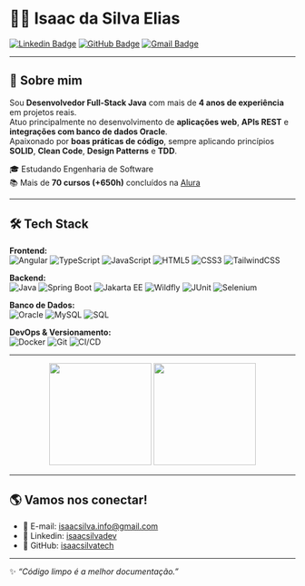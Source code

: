 # 👨‍💻 Isaac da Silva Elias  

[![Linkedin Badge](https://img.shields.io/badge/-Isaac%20Elias-0077B5?style=for-the-badge&logo=Linkedin&logoColor=white&link=https://www.linkedin.com/in/isaacsilvadev/)](https://www.linkedin.com/in/isaacsilvadev/) 
[![GitHub Badge](https://img.shields.io/badge/-isaacsilvatech-181717?style=for-the-badge&logo=github&logoColor=white&link=https://github.com/isaacsilvatech)](https://github.com/isaacsilvatech) 
[![Gmail Badge](https://img.shields.io/badge/-isaacsilva.info@gmail.com-D14836?style=for-the-badge&logo=Gmail&logoColor=white)](mailto:isaacsilva.info@gmail.com)

---

## 🚀 Sobre mim  
Sou **Desenvolvedor Full-Stack Java** com mais de **4 anos de experiência** em projetos reais.  
Atuo principalmente no desenvolvimento de **aplicações web**, **APIs REST** e **integrações com banco de dados Oracle**.  
Apaixonado por **boas práticas de código**, sempre aplicando princípios **SOLID**, **Clean Code**, **Design Patterns** e **TDD**.  

🎓 Estudando Engenharia de Software  
📚 Mais de **70 cursos (+650h)** concluídos na [Alura](https://cursos.alura.com.br/user/isaacsilvatech/fullCertificate/ebb9ddb0541e5251cb499020f333d849)  

---

## 🛠️ Tech Stack  

**Frontend:**  
![Angular](https://img.shields.io/badge/Angular-DD0031?style=for-the-badge&logo=angular&logoColor=white) 
![TypeScript](https://img.shields.io/badge/TypeScript-3178C6?style=for-the-badge&logo=typescript&logoColor=white) 
![JavaScript](https://img.shields.io/badge/JavaScript-F7DF1E?style=for-the-badge&logo=javascript&logoColor=black) 
![HTML5](https://img.shields.io/badge/HTML5-E34F26?style=for-the-badge&logo=html5&logoColor=white) 
![CSS3](https://img.shields.io/badge/CSS3-1572B6?style=for-the-badge&logo=css3&logoColor=white) 
![TailwindCSS](https://img.shields.io/badge/Tailwind_CSS-38B2AC?style=for-the-badge&logo=tailwind-css&logoColor=white)  

**Backend:**  
![Java](https://img.shields.io/badge/Java-ED8B00?style=for-the-badge&logo=java&logoColor=white) 
![Spring Boot](https://img.shields.io/badge/Spring_Boot-6DB33F?style=for-the-badge&logo=spring-boot&logoColor=white) 
![Jakarta EE](https://img.shields.io/badge/Jakarta%20EE-E95420?style=for-the-badge&logo=eclipse&logoColor=white) 
![Wildfly](https://img.shields.io/badge/Wildfly-2F93E0?style=for-the-badge&logo=wildfly&logoColor=white) 
![JUnit](https://img.shields.io/badge/JUnit-25A162?style=for-the-badge&logo=junit5&logoColor=white) 
![Selenium](https://img.shields.io/badge/Selenium-43B02A?style=for-the-badge&logo=selenium&logoColor=white)  

**Banco de Dados:**  
![Oracle](https://img.shields.io/badge/Oracle-F80000?style=for-the-badge&logo=oracle&logoColor=white) 
![MySQL](https://img.shields.io/badge/MySQL-4479A1?style=for-the-badge&logo=mysql&logoColor=white) 
![SQL](https://img.shields.io/badge/SQL-336791?style=for-the-badge&logo=postgresql&logoColor=white)  

**DevOps & Versionamento:**  
![Docker](https://img.shields.io/badge/Docker-2496ED?style=for-the-badge&logo=docker&logoColor=white) 
![Git](https://img.shields.io/badge/Git-F05032?style=for-the-badge&logo=git&logoColor=white) 
![CI/CD](https://img.shields.io/badge/CI%2FCD-2088FF?style=for-the-badge&logo=github-actions&logoColor=white)  

---

<p align="center">
  <img height="180em" src="https://github-readme-stats.vercel.app/api?username=isaacsilvatech&show_icons=true&theme=radical&count_private=true"/>
  <img height="180em" src="https://github-readme-stats.vercel.app/api/top-langs/?username=isaacsilvatech&layout=compact&theme=radical"/>
</p>

---

## 🌎 Vamos nos conectar!  

- 📧 E-mail: [isaacsilva.info@gmail.com](mailto:isaacsilva.info@gmail.com)  
- 💼 Linkedin: [isaacsilvadev](https://www.linkedin.com/in/isaacsilvadev/)  
- 🐙 GitHub: [isaacsilvatech](https://github.com/isaacsilvatech)  

---
✨ _“Código limpo é a melhor documentação.”_
